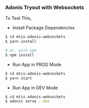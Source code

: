 ### Adonis Tryout with Websockets

To Test This, 

- Install Package Dependencies
```sh
$ cd mtis-adonis-websockets
$ yarn install

# or, with npm
$ npm install
```

- Run App in PROD Mode
```sh
$ cd mtis-adonis-websockets
$ yarn start
```

- Run App in DEV Mode
```sh
$ cd mtis-adonis-websockets
$ adonis serve --dev
```
